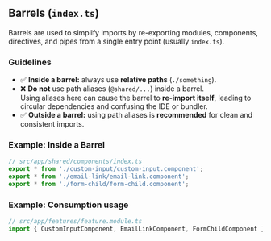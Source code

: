 ## Barrels (`index.ts`)

Barrels are used to simplify imports by re-exporting modules, components, directives, and pipes from a single entry point (usually `index.ts`).

### Guidelines
- ✅ **Inside a barrel:** always use **relative paths** (`./something`).
- ❌ **Do not** use path aliases (`@shared/...`) inside a barrel.  
  Using aliases here can cause the barrel to **re-import itself**, leading to circular dependencies and confusing the IDE or bundler.
- ✅ **Outside a barrel:** using path aliases is **recommended** for clean and consistent imports.

### Example: Inside a Barrel

```ts
// src/app/shared/components/index.ts
export * from './custom-input/custom-input.component';
export * from './email-link/email-link.component';
export * from './form-child/form-child.component';
```

### Example: Consumption usage

```ts
// src/app/features/feature.module.ts
import { CustomInputComponent, EmailLinkComponent, FormChildComponent } from '@shared/components';
```
